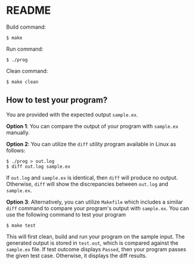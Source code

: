 # README

Build command: 

    $ make

Run command: 

    $ ./prog

Clean command: 

    $ make clean


## How to test your program?

You are provided with the expected output `sample.ex`. 

**Option 1**:
You can compare the output of your program with `sample.ex` manually.


**Option 2**:
You can utilize the `diff` utility program available in Linux as
follows:

    $ ./prog > out.log
    $ diff out.log sample.ex    

If `out.log` and `sample.ex` is identical, then `diff` will produce no
output. Otherwise, `diff` will show the discrepancies between `out.log` 
and `sample.ex`.



**Option 3**:
Alternatively, you can utilize `Makefile` which includes a similar
`diff` command to compare your program's output with `sample.ex`. 
You can use the following command to test your program

    $ make test

This will first clean, build and run your program on the sample input.
The generated output is stored in `test.out`, which is compared against 
the `sample.ex` file.
If test outcome displays `Passed`, then your program passes the given test case.
Otherwise, it displays the diff results.

